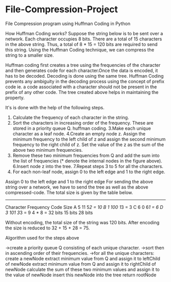 # File-Compression-Project
File Compression program using Huffman Coding in Python

How Huffman Coding works?
Suppose the string below is to be sent over a network.
Each character occupies 8 bits. There are a total of 15 characters in the above string. 
Thus, a total of 8 * 15 = 120 bits are required to send this string. Using the Huffman Coding technique, we can compress the string to a smaller size.

Huffman coding first creates a tree using the frequencies of the character and then generates code for each character.Once the data is encoded, it has to be decoded. Decoding is done using the same tree. Huffman Coding prevents any ambiguity in the decoding process using the concept of prefix code ie. a code associated with a character should not be present in the prefix of any other code. The tree created above helps in maintaining the property.

It's is done with the help of the following steps.
1. Calculate the frequency of each character in the string.
2. Sort the characters in increasing order of the frequency. These are stored in a priority queue Q.
huffman coding.
3.Make each unique character as a leaf node.
4.Create an empty node z. Assign the minimum frequency to the left child of z and assign the second minimum frequency to the right child of z. Set the value of the z as the sum of the above two minimum frequencies.
5. Remove these two minimum frequencies from Q and add the sum into the list of frequencies (* denote the internal nodes in the figure above).
6.Insert node z into the tree.
7.Repeat steps 3 to 5 for all the characters.
8. For each non-leaf node, assign 0 to the left edge and 1 to the right edge.

Assign 0 to the left edge and 1 to the right edge
For sending the above string over a network, we have to send the tree as well as the above compressed-code. The total size is given by the table below.
***
 

Character	        Frequency    	Code	   Size
A             	     5	         11	      5*2 = 10
B	                   1	         100	    1*3 = 3
C	                   6	          0	      6*1 = 6
D	                   3	         101	    3*3 = 9
4 * 8 = 32 bits	     15 bits	 	          28 bits
 

Without encoding, the total size of the string was 120 bits. After encoding the size is reduced to 32 + 15 + 28 = 75.

Algorithm used for the steps above

->create a priority queue Q consisting of each unique character.
->sort then in ascending order of their frequencies.
->for all the unique characters:
    create a newNode
    extract minimum value from Q and assign it to leftChild of newNode
    extract minimum value from Q and assign it to rightChild of newNode
    calculate the sum of these two minimum values and assign it to the value of newNode
    insert this newNode into the tree
return rootNode
